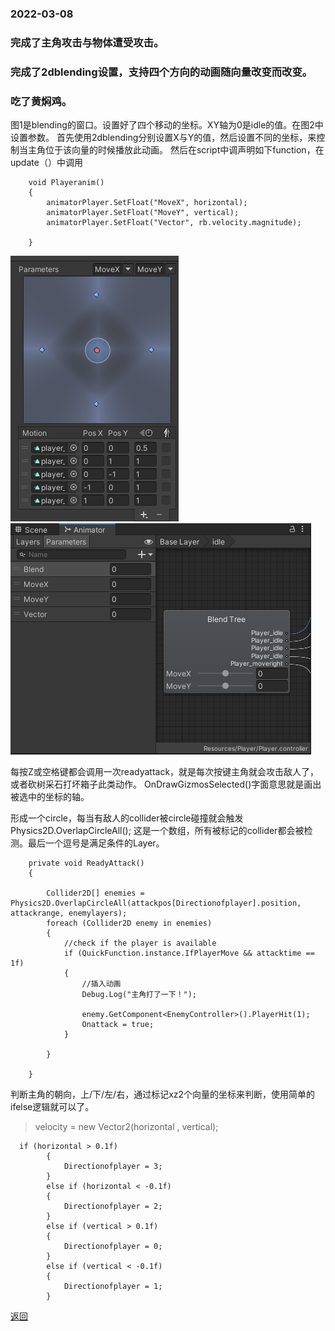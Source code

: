 ### 2022-03-08 ###



### 完成了主角攻击与物体遭受攻击。
### 完成了2dblending设置，支持四个方向的动画随向量改变而改变。
### 吃了黄焖鸡。

图1是blending的窗口。设置好了四个移动的坐标。XY轴为0是idle的值。在图2中设置参数。
首先使用2dblending分别设置X与Y的值，然后设置不同的坐标，来控制当主角位于该向量的时候播放此动画。
然后在script中调声明如下function，在update（）中调用


```
    void Playeranim()
    {
        animatorPlayer.SetFloat("MoveX", horizontal);
        animatorPlayer.SetFloat("MoveY", vertical);
        animatorPlayer.SetFloat("Vector", rb.velocity.magnitude);

    }
```

![381](/assets/images/2022381.jpg)
![382](/assets/images/2022382.jpg)



每按Z或空格键都会调用一次readyattack，就是每次按键主角就会攻击敌人了，或者砍树采石打坏箱子此类动作。
OnDrawGizmosSelected()字面意思就是画出被选中的坐标的轴。

形成一个circle，每当有敌人的collider被circle碰撞就会触发Physics2D.OverlapCircleAll();
这是一个数组，所有被标记的collider都会被检测。最后一个逗号是满足条件的Layer。

```
    private void ReadyAttack()
    {
        
        Collider2D[] enemies = Physics2D.OverlapCircleAll(attackpos[Directionofplayer].position, attackrange, enemylayers);
        foreach (Collider2D enemy in enemies)
        {
            //check if the player is available
            if (QuickFunction.instance.IfPlayerMove && attacktime == 1f)
            {
                //插入动画
                Debug.Log("主角打了一下！");

                enemy.GetComponent<EnemyController>().PlayerHit(1);
                Onattack = true;
            }

        }

    }
```

判断主角的朝向，上/下/左/右，通过标记xz2个向量的坐标来判断，使用简单的ifelse逻辑就可以了。

> velocity = new Vector2(horizontal , vertical);


```
  if (horizontal > 0.1f)
        {
            Directionofplayer = 3;
        }
        else if (horizontal < -0.1f)
        {
            Directionofplayer = 2;
        }
        else if (vertical > 0.1f)
        {
            Directionofplayer = 0;
        }
        else if (vertical < -0.1f)
        {
            Directionofplayer = 1;
        }    
```











[返回](./)











